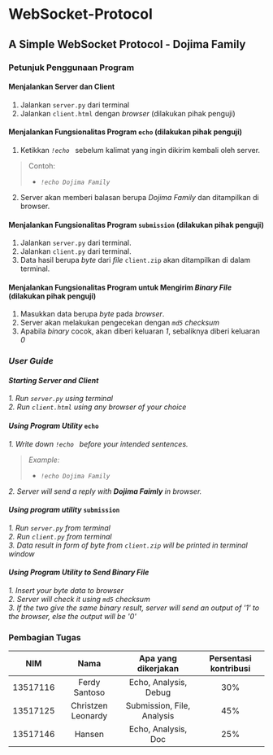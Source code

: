 # WebSocket-Protocol
## A Simple WebSocket Protocol - Dojima Family


### Petunjuk Penggunaan Program

#### Menjalankan Server dan Client
 1. Jalankan `server.py` dari terminal  
 2. Jalankan `client.html` dengan *browser* (dilakukan pihak penguji)  

#### Menjalankan Fungsionalitas Program `echo`  (dilakukan pihak penguji)
 1. Ketikkan *`!echo `* sebelum kalimat yang ingin dikirim kembali oleh server.  
> Contoh:  
> - *`!echo Dojima Family`*  

 2. Server akan memberi balasan berupa *Dojima Family* dan ditampilkan di browser.  

#### Menjalankan Fungsionalitas Program `submission` (dilakukan pihak penguji)
 1. Jalankan `server.py` dari terminal.  
 2. Jalankan `client.py` dari terminal.  
 3. Data hasil berupa *byte* dari *file* `client.zip` akan ditampilkan di dalam terminal.

#### Menjalankan Fungsionalitas Program untuk Mengirim *Binary File* (dilakukan pihak penguji)
 1. Masukkan data berupa *byte* pada *browser*.  
 2. Server akan melakukan pengecekan dengan *`md5` checksum*   
 3. Apabila *binary* cocok, akan diberi keluaran *1*, sebaliknya diberi keluaran *0*  


### *User Guide*

#### *Starting Server and Client*
*1. Run `server.py` using terminal*  
*2. Run `client.html` using any browser of your choice*  

#### *Using Program Utility* `echo`  
*1. Write down `!echo ` before your intended sentences.*  
> *Example:*  
> - *`!echo Dojima Family`*   

*2. Server will send a reply with **Dojima Faimly** in browser.*  

#### *Using program utility* `submission`  
*1. Run `server.py` from terminal*  
*2. Run `client.py` from terminal*  
*3. Data result in form of byte from `client.zip` will be printed in terminal window*

#### *Using Program Utility to Send Binary File*
*1. Insert your byte data to browser*  
*2. Server will check it using `md5` checksum*   
*3. If the two give the same binary result, server will send an output of '1' to the browser, else the output will be '0'* 


### Pembagian Tugas
| NIM      | Nama               | Apa yang dikerjakan        | Persentasi kontribusi |
|:--------:|:------------------:|:--------------------------:|:---------------------:|
| 13517116 | Ferdy Santoso      | Echo, Analysis, Debug      |                    30%|
| 13517125 | Christzen Leonardy | Submission, File, Analysis |                    45%|
| 13517146 | Hansen             | Echo, Analysis, Doc        |                    25%|
